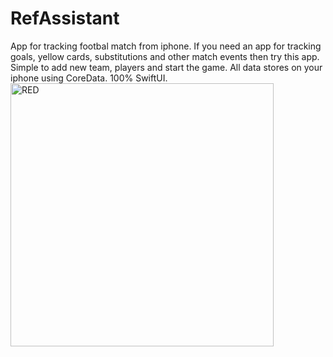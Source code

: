 
# RefAssistant

App for tracking footbal match from iphone.
If you need an app for tracking goals, yellow cards, substitutions and other match events then try this app. Simple to add new team, players and start the game. All data stores on your iphone using CoreData. 100% SwiftUI.
<img width="421" alt="RED" src="https://user-images.githubusercontent.com/81152453/133937350-db9c666c-ba23-4dab-a33f-4a1df81c3812.png">
